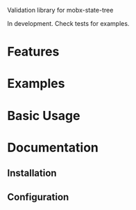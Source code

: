 Validation library for mobx-state-tree

In development. Check tests for examples.

# Features

# Examples

# Basic Usage

# Documentation

## Installation

## Configuration
